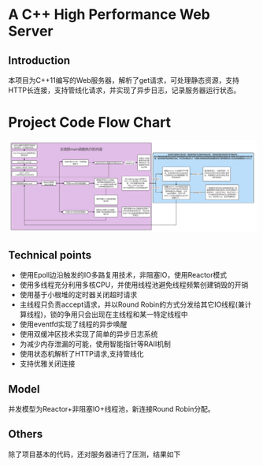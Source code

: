# A C++ High Performance Web Server

## Introduction  
本项目为C++11编写的Web服务器，解析了get请求，可处理静态资源，支持HTTP长连接，支持管线化请求，并实现了异步日志，记录服务器运行状态。  

# Project Code Flow Chart
![image](https://github.com/gittxy/WebServer/blob/master/%E9%A1%B9%E7%9B%AE%E7%AC%94%E8%AE%B0/WebServer%E4%BB%A3%E7%A0%81%E6%B5%81%E7%A8%8B%E5%9B%BE.png)

## Technical points
* 使用Epoll边沿触发的IO多路复用技术，非阻塞IO，使用Reactor模式
* 使用多线程充分利用多核CPU，并使用线程池避免线程频繁创建销毁的开销
* 使用基于小根堆的定时器关闭超时请求
* 主线程只负责accept请求，并以Round Robin的方式分发给其它IO线程(兼计算线程)，锁的争用只会出现在主线程和某一特定线程中
* 使用eventfd实现了线程的异步唤醒
* 使用双缓冲区技术实现了简单的异步日志系统
* 为减少内存泄漏的可能，使用智能指针等RAII机制
* 使用状态机解析了HTTP请求,支持管线化
* 支持优雅关闭连接

## Model

并发模型为Reactor+非阻塞IO+线程池，新连接Round Robin分配。




## Others
除了项目基本的代码，还对服务器进行了压测，结果如下
